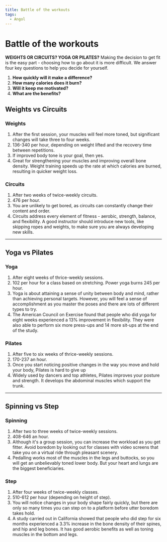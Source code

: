 ```yaml
---
title: Battle of the workouts
tags:
  - Angol
---
```


# Battle of the workouts

**WEIGHTS OR CIRCUITS? YOGA OR PILATES?** Making the decision to get fit is the easy part - choosing how to go about it is more difficult. We answer four key questions to help you decide for yourself.
1. **How quickly will it make a difference?**
2. **How many calories does it burn?**
3. **Will it keep me motivated?**
4. **What are the benefits?**

## **Weights** vs **Circuits**

### **Weights**

1. After the first session, your muscles will feel more toned, but significant changes will take three to four weeks.
2. 136-340 per hour, depending on weight lifted and the recovery time between repetitions.
3. If improved body tone is your goal, then yes.
4. Great for strengthening your muscles and improving overall bone density. Weight training speeds up the rate at which calories are burned, resulting in quicker weight loss.

### **Circuits**

1. After two weeks of twice-weekly circuits.
2. 476 per hour.
3. You are unlikely to get bored, as circuits can constantly change their content and order.
4. Circuits address every element of fitness - aerobic, strength, balance, and flexibility. A good instructor should introduce new tools, like skipping ropes and weights, to make sure you are always developing new skills.

---

## **Yoga** vs **Pilates**

### **Yoga**

1. After eight weeks of thrice-weekly sessions.
2. 102 per hour for a class based on stretching. Power yoga burns 245 per hour.
3. Yoga is about attaining a sense of unity between body and mind, rather than achieving personal targets. However, you will feel a sense of accomplishment as you master the poses and there are lots of different types to try.
4. The American Council on Exercise found that people who did yoga for eight weeks experienced a 13% improvement in flexibility. They were also able to perform six more press-ups and 14 more sit-ups at the end of the study.

### **Pilates**

1. After five to six weeks of thrice-weekly sessions.
2. 170-237 an hour.
3. Once you start noticing positive changes in the way you move and hold your body, Pilates is hard to give up
4. Widely used by dancers and top athletes, Pilates improves your posture and strength. It develops the abdominal muscles which support the trunk.

---

## **Spinning** vs **Step**

### **Spinning**

1. After two to three weeks of twice-weekly sessions.
2. 408-646 an hour.
3. Although it's a group session, you can increase the workload as you get fitter. Avoid boredom by looking out for classes with video screens that take you on a virtual ride through pleasant scenery.
4. Pedalling works most of the muscles in the legs and buttocks, so you will get an unbelievably toned lower body. But your heart and lungs are the biggest beneficiaries.

### **Step**

1. After four weeks of twice-weekly classes.
2. 510-612 per hour (depending on height of step).
3. You will notice changes in your body shape fairly quickly, but there are only so many times you can step on to a platform before utter boredom takes hold.
4. A study carried out in California showed that people who did step for six months experienced a 3.3% increase in the bone density of their spines, and hip and leg bones. It has good aerobic benefits as well as toning muscles in the bottom and legs.